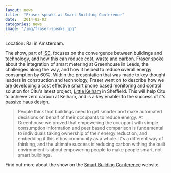 ```yaml
---
layout: news
title:  "Fraser speaks at Smart Building Conference"
date:   2014-02-03 
categories: news
image: "/img/fraser-speaks.jpg"
--- 
```


Location: Rai in Amsterdam.

The show, part of [ISE](http://www.iseurope.org/home.php), focuses on the convergence between buildings and  technology, and how this can reduce cost, waste and carbon. Fraser spoke  about the integration of smart metering at Greenhouse in Leeds, the  challenges along the way, and how it helped to reduce overall energy  consumption by 60%. Within the presentation that was made to key thought leaders in construction and technology, Fraser went on to describe how we are developing a cost effective smart phone based monitoring and control solution for Citu's latest project, [Little Kelham](http://littlekelham.com/) in Sheffield. This will help Citu to achieve zero carbon at Kelham, and is a key enabler to the success of it's [passive haus](http://en.wikipedia.org/wiki/Passive_house) design. 

> People think that buildings need to get smarter and make automated  decisions on behalf of their occupants to reduce energy. At Greenhouse we proved that empowering the occupant with simple consumption information and  peer based comparison is fundamental to individuals taking ownership of  their energy reduction, and embedding it this ethos community as a whole.  It's a different way of thinking, and the ultimate success is reducing  carbon withing the built environment is about empowering people to make  people smart, not smart buildings.

Find out more about the show on the [Smart Building Conference](http://www.smartbuildingconference.com/) website.